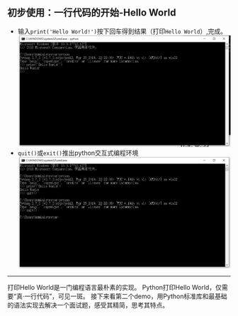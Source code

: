 ## 初步使用：一行代码的开始-Hello World
- 输入`print('Hello World!')`按下回车得到结果（打印`Hello World`）,完成。
![](/assets/010.png)
- `quit()`或`exit()`推出python交互式编程环境
![](/assets/011.png)

---

打印Hello World是一门编程语言最朴素的实现。
Python打印Hello World，仅需要“真·一行代码”，可见一斑。
接下来看第二个demo，用Python标准库和最基础的语法实现去解决一个面试题，感受其精简，思考其特点。



